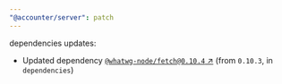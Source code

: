 ```yaml
---
"@accounter/server": patch
---
```

dependencies updates:
  - Updated dependency [`@whatwg-node/fetch@0.10.4` ↗︎](https://www.npmjs.com/package/@whatwg-node/fetch/v/0.10.4) (from `0.10.3`, in `dependencies`)

